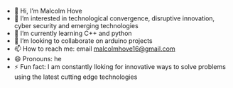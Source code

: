 - 👋 Hi, I’m Malcolm Hove
- 👀 I’m interested in technological convergence, disruptive innovation, cyber security and emerging technologies
- 🌱 I’m currently learning C++ and python
- 💞️ I’m looking to collaborate on arduino projects 
- 📫 How to reach me: email malcolmhove16@gmail.com
- 😄 Pronouns: he
- ⚡ Fun fact: I am constantly lloking for innovative ways to solve problems using the latest cutting edge technologies

<!---
vulpix16/vulpix16 is a ✨ special ✨ repository because its `README.md` (this file) appears on your GitHub profile.
You can click the Preview link to take a look at your changes.
--->
